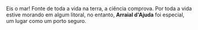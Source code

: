Eis o mar! Fonte de toda a vida na terra, a ciência comprova. Por toda a vida estive morando em algum litoral, no entanto, **Arraial d'Ajuda** foi especial, um lugar como um porto seguro.
